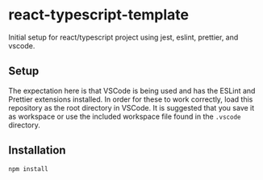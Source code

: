 # react-typescript-template
Initial setup for react/typescript project using jest, eslint, prettier, and vscode.

## Setup
The expectation here is that VSCode is being used and has the ESLint and Prettier extensions installed.
In order for these to work correctly, load this repository as the root directory in VSCode. It is suggested that you save it as workspace or use the included workspace file found in the `.vscode` directory.

## Installation
`npm install`
